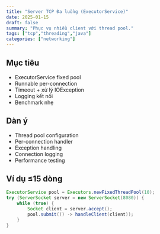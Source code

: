 ```yaml
---
title: "Server TCP Đa luồng (ExecutorService)"
date: 2025-01-15
draft: false
summary: "Phục vụ nhiều client với thread pool."
tags: ["tcp","threading","java"]
categories: ["networking"]
---
```


## Mục tiêu
- ExecutorService fixed pool
- Runnable per-connection
- Timeout + xử lý IOException
- Logging kết nối
- Benchmark nhẹ

## Dàn ý
- Thread pool configuration
- Per-connection handler
- Exception handling
- Connection logging
- Performance testing

## Ví dụ ≤15 dòng
```java
ExecutorService pool = Executors.newFixedThreadPool(10);
try (ServerSocket server = new ServerSocket(8080)) {
    while (true) {
        Socket client = server.accept();
        pool.submit(() -> handleClient(client));
    }
}
```

